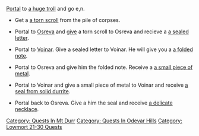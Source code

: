 [Portal](Teleport "wikilink") to [a huge troll](Huge_Troll "wikilink")
and go e,n.

-   Get a [a torn scroll](Torn_Scroll "wikilink") from the pile of
    corpses.

<!-- -->

-   Portal to [Osreva](Osreva,_King_Of_The_Odevar "wikilink") and
    [give](Give "wikilink") a torn scroll to Osreva and recieve a [a
    sealed letter](Sealed_Letter "wikilink").

<!-- -->

-   Portal to [Voinar](Clan_Chief_Voinar "wikilink"). Give a sealed
    letter to Voinar. He will give you a [a folded
    note](Folded_Note "wikilink").

<!-- -->

-   Portal to Osreva and give him the folded note. Receive a [a small
    piece of metal](Small_Piece_Of_Metal "wikilink").

<!-- -->

-   Portal to Voinar and give a small piece of metal to Voinar and
    receive [a seal from solid
    durrite](Seal_From_Solid_Durrite "wikilink").

<!-- -->

-   Portal back to Osreva. Give a him the seal and receive [a delicate
    necklace](Delicate_Necklace "wikilink").

[Category: Quests In Mt Durr](Category:_Quests_In_Mt_Durr "wikilink")
[Category: Quests In Odevar
Hills](Category:_Quests_In_Odevar_Hills "wikilink") [Category: Lowmort
21-30 Quests](Category:_Lowmort_21-30_Quests "wikilink")
